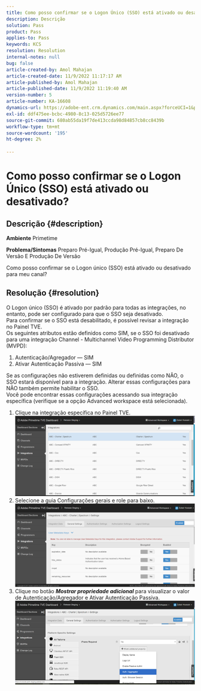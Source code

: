 ```yaml
---
title: Como posso confirmar se o Logon Único (SSO) está ativado ou desativado?
description: Descrição
solution: Pass
product: Pass
applies-to: Pass
keywords: KCS
resolution: Resolution
internal-notes: null
bug: false
article-created-by: Amol Mahajan
article-created-date: 11/9/2022 11:17:17 AM
article-published-by: Amol Mahajan
article-published-date: 11/9/2022 11:19:40 AM
version-number: 5
article-number: KA-16608
dynamics-url: https://adobe-ent.crm.dynamics.com/main.aspx?forceUCI=1&pagetype=entityrecord&etn=knowledgearticle&id=a336b00b-2060-ed11-9561-6045bd006268
exl-id: ddf475ee-bcbc-4980-8c13-025d5726ee77
source-git-commit: 680ab55da19f7de413ccda98d84857cb8cc8439b
workflow-type: tm+mt
source-wordcount: '195'
ht-degree: 2%

---
```


# Como posso confirmar se o Logon Único (SSO) está ativado ou desativado?

## Descrição {#description}

<b>Ambiente</b>
Primetime


<b>Problema/Sintomas</b>
Preparo Pré-Igual, Produção Pré-Igual, Preparo De Versão E Produção De Versão

Como posso confirmar se o Logon único (SSO) está ativado ou desativado para meu canal?


## Resolução {#resolution}

O Logon único (SSO) é ativado por padrão para todas as integrações, no entanto, pode ser configurado para que o SSO seja desativado.<br>Para confirmar se o SSO está desabilitado, é possível revisar a integração no Painel TVE.<br>Os seguintes atributos estão definidos como SIM, se o SSO foi desativado para uma integração Channel - Multichannel Video Programming Distributor (MVPD):<br>
1. Autenticação/Agregador — SIM
2. Ativar Autenticação Passiva — SIM

Se as configurações não estiverem definidas ou definidas como NÃO, o SSO estará disponível para a integração. Alterar essas configurações para NÃO também permite habilitar o SSO.<br>Você pode encontrar essas configurações acessando sua integração específica (verifique se a opção Advanced workspace está selecionada).
1. Clique na integração específica no Painel TVE.![](assets/6664dc8b-ff71-eb11-a812-00224809a536.png)
2. Selecione a guia Configurações gerais e role para baixo.![](assets/ecedf1a3-ff71-eb11-a812-00224809a536.png)
3. Clique no botão <b>*Mostrar propriedade adicional</b>* para visualizar o valor de Autenticação/Agregador e Ativar Autenticação Passiva. ![](assets/1f33e3d9-ff71-eb11-a812-00224809a536.png)
